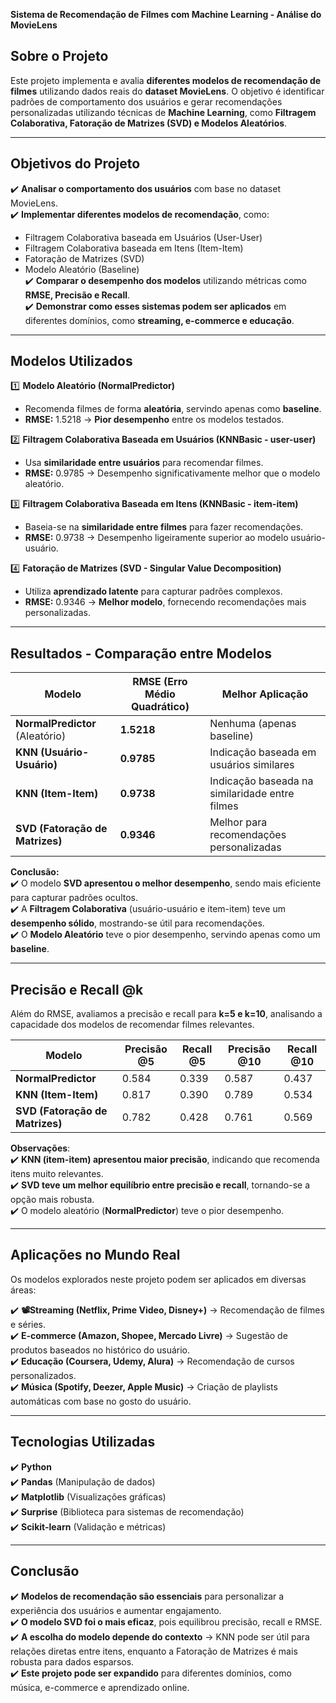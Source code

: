 **Sistema de Recomendação de Filmes com Machine Learning - Análise do MovieLens**

## Sobre o Projeto
Este projeto implementa e avalia **diferentes modelos de recomendação de filmes** utilizando dados reais do **dataset MovieLens**. O objetivo é identificar padrões de comportamento dos usuários e gerar recomendações personalizadas utilizando técnicas de **Machine Learning**, como **Filtragem Colaborativa, Fatoração de Matrizes (SVD) e Modelos Aleatórios**.

---

## **Objetivos do Projeto**
✔️ **Analisar o comportamento dos usuários** com base no dataset MovieLens.  
✔️ **Implementar diferentes modelos de recomendação**, como:
   - Filtragem Colaborativa baseada em Usuários (User-User)
   - Filtragem Colaborativa baseada em Itens (Item-Item)
   - Fatoração de Matrizes (SVD)
   - Modelo Aleatório (Baseline)  
✔️ **Comparar o desempenho dos modelos** utilizando métricas como **RMSE, Precisão e Recall**.  
✔️ **Demonstrar como esses sistemas podem ser aplicados** em diferentes domínios, como **streaming, e-commerce e educação**.  

---

## **Modelos Utilizados**
1️⃣ **Modelo Aleatório (NormalPredictor)**  
   - Recomenda filmes de forma **aleatória**, servindo apenas como **baseline**.  
   - **RMSE:** 1.5218 → **Pior desempenho** entre os modelos testados.  

2️⃣ **Filtragem Colaborativa Baseada em Usuários (KNNBasic - user-user)**  
   - Usa **similaridade entre usuários** para recomendar filmes.  
   - **RMSE:** 0.9785 → Desempenho significativamente melhor que o modelo aleatório.  

3️⃣ **Filtragem Colaborativa Baseada em Itens (KNNBasic - item-item)**  
   - Baseia-se na **similaridade entre filmes** para fazer recomendações.  
   - **RMSE:** 0.9738 → Desempenho ligeiramente superior ao modelo usuário-usuário.  

4️⃣ **Fatoração de Matrizes (SVD - Singular Value Decomposition)**  
   - Utiliza **aprendizado latente** para capturar padrões complexos.  
   - **RMSE:** 0.9346 → **Melhor modelo**, fornecendo recomendações mais personalizadas.  

---

## **Resultados - Comparação entre Modelos**
| Modelo | RMSE (Erro Médio Quadrático) | Melhor Aplicação |
|--------|----------------------------|----------------|
| **NormalPredictor** (Aleatório) | **1.5218** | Nenhuma (apenas baseline) |
| **KNN (Usuário-Usuário)** | **0.9785** | Indicação baseada em usuários similares |
| **KNN (Item-Item)** | **0.9738** | Indicação baseada na similaridade entre filmes |
| **SVD (Fatoração de Matrizes)** | **0.9346** | Melhor para recomendações personalizadas |

**Conclusão:**  
✔️ O modelo **SVD apresentou o melhor desempenho**, sendo mais eficiente para capturar padrões ocultos.  
✔️ A **Filtragem Colaborativa** (usuário-usuário e item-item) teve um **desempenho sólido**, mostrando-se útil para recomendações.  
✔️ O **Modelo Aleatório** teve o pior desempenho, servindo apenas como um **baseline**.  

---

## **Precisão e Recall @k**
Além do RMSE, avaliamos a precisão e recall para **k=5 e k=10**, analisando a capacidade dos modelos de recomendar filmes relevantes.

| Modelo | Precisão @5 | Recall @5 | Precisão @10 | Recall @10 |
|--------|------------|-----------|-------------|------------|
| **NormalPredictor** | 0.584 | 0.339 | 0.587 | 0.437 |
| **KNN (Item-Item)** | 0.817 | 0.390 | 0.789 | 0.534 |
| **SVD (Fatoração de Matrizes)** | 0.782 | 0.428 | 0.761 | 0.569 |

**Observações**:  
✔️ **KNN (item-item) apresentou maior precisão**, indicando que recomenda itens muito relevantes.  
✔️ **SVD teve um melhor equilíbrio entre precisão e recall**, tornando-se a opção mais robusta.  
✔️ O modelo aleatório (**NormalPredictor**) teve o pior desempenho.  

---

## **Aplicações no Mundo Real**
Os modelos explorados neste projeto podem ser aplicados em diversas áreas:

✔️ **📽Streaming (Netflix, Prime Video, Disney+)** → Recomendação de filmes e séries.  
✔️ **E-commerce (Amazon, Shopee, Mercado Livre)** → Sugestão de produtos baseados no histórico do usuário.  
✔️ **Educação (Coursera, Udemy, Alura)** → Recomendação de cursos personalizados.  
✔️ **Música (Spotify, Deezer, Apple Music)** → Criação de playlists automáticas com base no gosto do usuário.  

---

## **Tecnologias Utilizadas**
✔️ **Python**  
✔️ **Pandas** (Manipulação de dados)  
✔️ **Matplotlib** (Visualizações gráficas)  
✔️ **Surprise** (Biblioteca para sistemas de recomendação)  
✔️ **Scikit-learn** (Validação e métricas)  

---

## **Conclusão**
✔️ **Modelos de recomendação são essenciais** para personalizar a experiência dos usuários e aumentar engajamento.  
✔️ **O modelo SVD foi o mais eficaz**, pois equilibrou precisão, recall e RMSE.  
✔️ **A escolha do modelo depende do contexto** → KNN pode ser útil para relações diretas entre itens, enquanto a Fatoração de Matrizes é mais robusta para dados esparsos.  
✔️ **Este projeto pode ser expandido** para diferentes domínios, como música, e-commerce e aprendizado online.  
